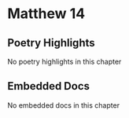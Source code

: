 # Matthew 14

## Poetry Highlights

No poetry highlights in this chapter

## Embedded Docs

No embedded docs in this chapter

